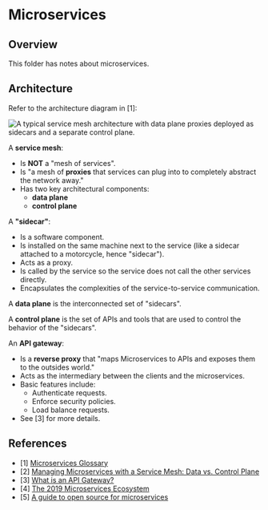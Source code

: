 # Microservices

## Overview

This folder has notes about microservices.

## Architecture

Refer to the architecture diagram in [1]:

![A typical service mesh architecture with data plane proxies deployed as sidecars and a separate control plane.](https://glasnostic.com/blog/microservices-architecture-patterns-service-mesh-glossary/service-mesh-architecture-ea486b17e8.png)

A **service mesh**:

- Is **NOT** a "mesh of services".
- Is "a mesh of **proxies** that services can plug into to completely abstract the network away."
- Has two key architectural components:
  - **data plane**
  - **control plane**

A **"sidecar"**:

- Is a software component.
- Is installed on the same machine next to the service (like a sidecar attached to a motorcycle, hence "sidecar").
- Acts as a proxy.
- Is called by the service so the service does not call the other services directly.
- Encapsulates the complexities of the service-to-service communication.

A **data plane** is the interconnected set of "sidecars".

A **control plane** is the set of APIs and tools that are used to control the behavior of the "sidecars".

An **API gateway**:

- Is a **reverse proxy** that "maps Microservices to APIs and exposes them to the outsides world."
- Acts as the intermediary between the clients and the microservices.
- Basic features include:
  - Authenticate requests.
  - Enforce security policies.
  - Load balance requests.
- See [3] for more details.

## References

- [1] [Microservices Glossary](https://glasnostic.com/blog/microservices-architecture-patterns-service-mesh-glossary)
- [2] [Managing Microservices with a Service Mesh: Data vs. Control Plane](https://glasnostic.com/blog/microservices-control-data-planes-differences-istio-linkerd)
- [3] [What is an API Gateway?](https://glasnostic.com/blog/what-is-an-api-gateway-aws-express-kong)
- [4] [The 2019 Microservices Ecosystem](https://glasnostic.com/blog/the-2019-microservices-ecosystem)
- [5] [A guide to open source for microservices](https://opensource.com/article/19/11/microservices-cheat-sheet)
